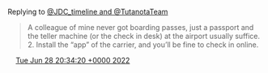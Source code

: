 Replying to [@JDC\_timeline and @TutanotaTeam](https://twitter.com/LeGueuxFrancais/status/1541877295824109571)

> A colleague of mine never got boarding passes, just a passport and the teller machine \(or the check in desk\) at the airport usually suffice\.  
> 2\. Install the “app” of the carrier, and you’ll be fine to check in online\.

<img src="../../media/tweet.ico" width="12" /> [Tue Jun 28 20:34:20 +0000 2022](https://twitter.com/DromerDenker/status/1541882712923021316)